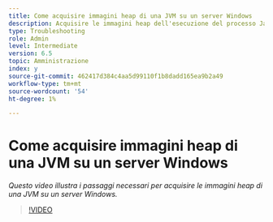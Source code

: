 ```yaml
---
title: Come acquisire immagini heap di una JVM su un server Windows
description: Acquisire le immagini heap dell'esecuzione del processo Java su un server windows
type: Troubleshooting
role: Admin
level: Intermediate
version: 6.5
topic: Amministrazione
index: y
source-git-commit: 462417d384c4aa5d99110f1b8dadd165ea9b2a49
workflow-type: tm+mt
source-wordcount: '54'
ht-degree: 1%

---
```



# Come acquisire immagini heap di una JVM su un server Windows

*Questo video illustra i passaggi necessari per acquisire le immagini heap di una JVM su un server Windows.*

>[!VIDEO](https://video.tv.adobe.com/v/335490?quality=9&learn=on)